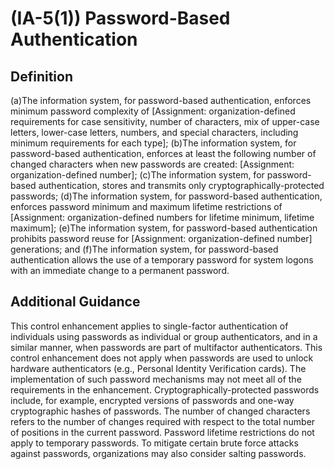 
# (IA-5(1)) Password-Based Authentication

## Definition

(a)The information system, for password-based authentication, enforces minimum password complexity of [Assignment: organization-defined requirements for case sensitivity, number of characters, mix of upper-case letters, lower-case letters, numbers, and special characters, including minimum requirements for each type];
(b)The information system, for password-based authentication, enforces at least the following number of changed characters when new passwords are created: [Assignment: organization-defined number];
(c)The information system, for password-based authentication, stores and transmits only cryptographically-protected passwords;
(d)The information system, for password-based authentication, enforces password minimum and maximum lifetime restrictions of [Assignment: organization-defined numbers for lifetime minimum, lifetime maximum];
(e)The information system, for password-based authentication prohibits password reuse for [Assignment: organization-defined number] generations; and
(f)The information system, for password-based authentication allows the use of a temporary password for system logons with an immediate change to a permanent password.

## Additional Guidance

This control enhancement applies to single-factor authentication of individuals using passwords as individual or group authenticators, and in a similar manner, when passwords are part of multifactor authenticators. This control enhancement does not apply when passwords are used to unlock hardware authenticators (e.g., Personal Identity Verification cards). The implementation of such password mechanisms may not meet all of the requirements in the enhancement. Cryptographically-protected passwords include, for example, encrypted versions of passwords and one-way cryptographic hashes of passwords. The number of changed characters refers to the number of changes required with respect to the total number of positions in the current password. Password lifetime restrictions do not apply to temporary passwords. To mitigate certain brute force attacks against passwords, organizations may also consider salting passwords.
